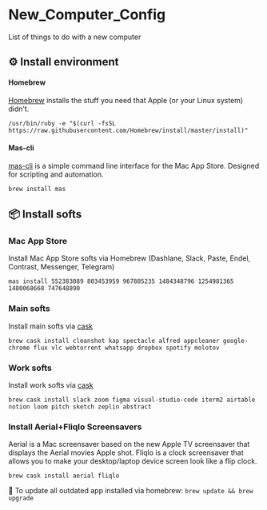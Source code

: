 # New_Computer_Config
List of things to do with a new computer

## ⚙️ Install environment

#### Homebrew
[Homebrew](https://brew.sh) installs the stuff you need that Apple (or your Linux system) didn’t.

```
/usr/bin/ruby -e "$(curl -fsSL https://raw.githubusercontent.com/Homebrew/install/master/install)"
```

#### Mas-cli
[mas-cli](https://github.com/mas-cli/mas) is a simple command line interface for the Mac App Store. Designed for scripting and automation.

```
brew install mas
```

## 📦 Install softs

### Mac App Store
Install Mac App Store softs via Homebrew (Dashlane, Slack, Paste, Endel, Contrast, Messenger, Telegram)

```
mas install 552383089 803453959 967805235 1484348796 1254981365 1480068668 747648890
```

### Main softs
Install main softs via [cask](https://caskroom.github.io/search)

```
brew cask install cleanshot kap spectacle alfred appcleaner google-chrome flux vlc webtorrent whatsapp dropbox spotify molotov
```

### Work softs
Install work softs via [cask](https://caskroom.github.io/search)

```
brew cask install slack zoom figma visual-studio-code iterm2 airtable notion loom pitch sketch zeplin abstract
```

### Install Aerial+Fliqlo Screensavers
Aerial is a Mac screensaver based on the new Apple TV screensaver that displays the Aerial movies Apple shot.
Fliqlo is a clock screensaver that allows you to make your desktop/laptop device screen look like a flip clock.

```
brew cask install aerial fliqlo
```

📝 To update all outdated app installed via homebrew: `brew update && brew upgrade`
